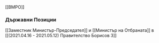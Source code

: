 [[ВМРО]]

### Държавни Позиции
[[Заместник Министър-Председател]] и [[Министър на Отбраната]] в [[(2021.04.16 - 2021.05.12) Правителство Борисов 3]]